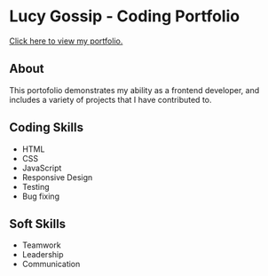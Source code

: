 # Lucy Gossip - Coding Portfolio

[Click here to view my portfolio.](https://lucygossip.github.io/lucy-gossip-coding-portfolio/)

## About

This portofolio demonstrates my ability as a frontend developer, and includes a variety of projects that I have contributed to.

## Coding Skills

- HTML
- CSS
- JavaScript
- Responsive Design
- Testing
- Bug fixing

## Soft Skills

- Teamwork
- Leadership
- Communication